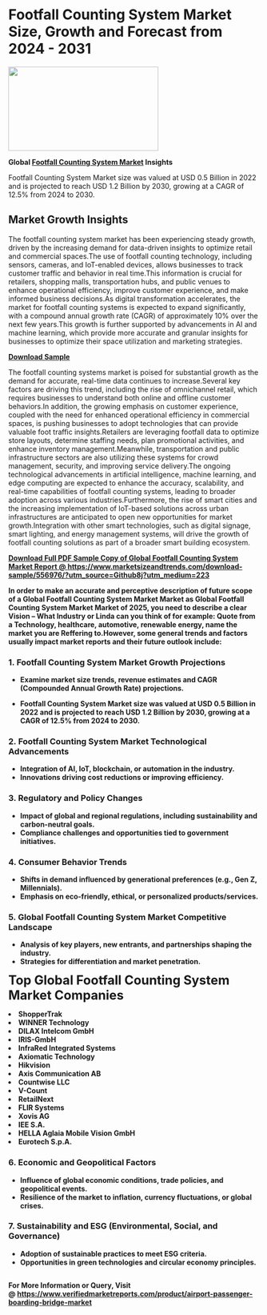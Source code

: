 <H1>Footfall Counting System Market Size, Growth and Forecast from 2024 - 2031</H1><img class="aligncenter size-medium wp-image-584254" src="https://thirdeyenews.in/wp-content/uploads/2024/09/Global-Market-Research-300x168.jpeg" alt="" width="300" height="168" /><p><strong>Global&nbsp;<a href="https://www.marketsizeandtrends.com/download-sample/556976/?utm_source=Github8j?utm_medium=223">Footfall Counting System Market</a> Insights</strong></p><p>Footfall Counting System Market size was valued at USD 0.5 Billion in 2022 and is projected to reach USD 1.2 Billion by 2030, growing at a CAGR of 12.5% from 2024 to 2030.</p><p><h2>Market Growth Insights</h2> <p>The footfall counting system market has been experiencing steady growth, driven by the increasing demand for data-driven insights to optimize retail and commercial spaces.The use of footfall counting technology, including sensors, cameras, and IoT-enabled devices, allows businesses to track customer traffic and behavior in real time.This information is crucial for retailers, shopping malls, transportation hubs, and public venues to enhance operational efficiency, improve customer experience, and make informed business decisions.As digital transformation accelerates, the market for footfall counting systems is expected to expand significantly, with a compound annual growth rate (CAGR) of approximately 10% over the next few years.This growth is further supported by advancements in AI and machine learning, which provide more accurate and granular insights for businesses to optimize their space utilization and marketing strategies.</p> <p><strong><a href="download_sample_link">Download Sample</a></strong></p> <p>The footfall counting systems market is poised for substantial growth as the demand for accurate, real-time data continues to increase.Several key factors are driving this trend, including the rise of omnichannel retail, which requires businesses to understand both online and offline customer behaviors.In addition, the growing emphasis on customer experience, coupled with the need for enhanced operational efficiency in commercial spaces, is pushing businesses to adopt technologies that can provide valuable foot traffic insights.Retailers are leveraging footfall data to optimize store layouts, determine staffing needs, plan promotional activities, and enhance inventory management.Meanwhile, transportation and public infrastructure sectors are also utilizing these systems for crowd management, security, and improving service delivery.The ongoing technological advancements in artificial intelligence, machine learning, and edge computing are expected to enhance the accuracy, scalability, and real-time capabilities of footfall counting systems, leading to broader adoption across various industries.Furthermore, the rise of smart cities and the increasing implementation of IoT-based solutions across urban infrastructures are anticipated to open new opportunities for market growth.Integration with other smart technologies, such as digital signage, smart lighting, and energy management systems, will drive the growth of footfall counting solutions as part of a broader smart building ecosystem.</p> <p><strong><a href="get_more_link"></p><p><span class=""><strong>Download Full PDF Sample Copy of Global Footfall Counting System Market Report</strong> @ <a href="https://www.marketsizeandtrends.com/download-sample/556976/?utm_source=Github8j?utm_medium=223" target="_blank">https://www.marketsizeandtrends.com/download-sample/556976/?utm_source=Github8j?utm_medium=223</a></span></p><p>In order to make an accurate and perceptive description of future scope of a Global&nbsp;Footfall Counting System Market Market as Global&nbsp;Footfall Counting System Market Market of 2025, you need to describe a clear Vision &ndash; What Industry or Linda can you think of for example: Quote from a Technology, healthcare, automotive, renewable energy, name the market you are Reffering to.However, some general trends and factors usually impact market reports and their future outlook include:</p><h3>1.&nbsp;<strong>Footfall Counting System Market Growth Projections</strong></h3><ul><li>Examine market size trends, revenue estimates and CAGR (Compounded Annual Growth Rate) projections.</li><li><p>Footfall Counting System Market size was valued at USD 0.5 Billion in 2022 and is projected to reach USD 1.2 Billion by 2030, growing at a CAGR of 12.5% from 2024 to 2030.</p></li></ul><h3>2.&nbsp;<strong>Footfall Counting System Market Technological Advancements</strong></h3><ul><li>Integration of AI, IoT, blockchain, or automation in the industry.</li><li>Innovations driving cost reductions or improving efficiency.</li></ul><h3>3.&nbsp;<strong>Regulatory and Policy Changes</strong></h3><ul><li>Impact of global and regional regulations, including sustainability and carbon-neutral goals.</li><li>Compliance challenges and opportunities tied to government initiatives.</li></ul><h3>4.&nbsp;<strong>Consumer Behavior Trends</strong></h3><ul><li>Shifts in demand influenced by generational preferences (e.g., Gen Z, Millennials).</li><li>Emphasis on eco-friendly, ethical, or personalized products/services.</li></ul><h3>5.&nbsp;<strong>Global Footfall Counting System Market Competitive Landscape</strong></h3><ul><li>Analysis of key players, new entrants, and partnerships shaping the industry.</li><li>Strategies for differentiation and market penetration.</li></ul><p data-pm-slice="1 1 []"><span style="color: inherit; font-family: inherit; font-size: 25px;">Top Global Footfall Counting System Market Companies</span></p><div class="" data-test-id=""><p><li>ShopperTrak</li><li> WINNER Technology</li><li> DILAX Intelcom GmbH</li><li> IRIS-GmbH</li><li> InfraRed Integrated Systems</li><li> Axiomatic Technology</li><li> Hikvision</li><li> Axis Communication AB</li><li> Countwise LLC</li><li> V-Count</li><li> RetailNext</li><li> FLIR Systems</li><li> Xovis AG</li><li> IEE S.A.</li><li> HELLA Aglaia Mobile Vision GmbH</li><li> Eurotech S.p.A.</li></p></div><h3>6.&nbsp;<strong>Economic and Geopolitical Factors</strong></h3><ul><li>Influence of global economic conditions, trade policies, and geopolitical events.</li><li>Resilience of the market to inflation, currency fluctuations, or global crises.</li></ul><h3>7.&nbsp;<strong>Sustainability and ESG (Environmental, Social, and Governance)</strong></h3><ul><li>Adoption of sustainable practices to meet ESG criteria.</li><li>Opportunities in green technologies and circular economy principles.</li></ul><h2><strong style="font-size: 14px;">For More Information or Query, Visit @&nbsp;</strong><a style="background-color: #ffffff; font-size: 14px;" href="https://www.marketsizeandtrends.com/report/footfall-counting-system-market/" target="_blank">https://www.verifiedmarketreports.com/product/airport-passenger-boarding-bridge-market</a></h2>